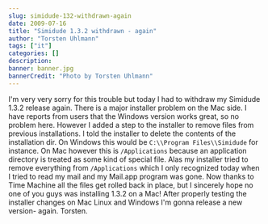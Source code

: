 ```yaml
---
slug: simidude-132-withdrawn-again
date: 2009-07-16
title: "Simidude 1.3.2 withdrawn - again"
author: "Torsten Uhlmann"
tags: ["it"]
categories: []
description:
banner: banner.jpg
bannerCredit: "Photo by Torsten Uhlmann"
---
```


I'm very very sorry for this trouble but today I had to withdraw my Simidude 1.3.2 release again. There is a major installer problem on the Mac side. I have reports from users that the Windows version works great, so no problem here. However I added a step to the installer to remove files from previous installations. I told the installer to delete the contents of the installation dir. On Windows this would be `C:\\Program Files\\Simidude` for instance. On Mac however this is `/Applications` because an application directory is treated as some kind of special file. Alas my installer tried to remove everything from `/Applications` which I only recognized today when I tried to read my mail and my Mail.app program was gone. Now thanks to Time Machine all the files get rolled back in place, but I sincerely hope no one of you guys was installing 1.3.2 on a Mac! After properly testing the installer changes on Mac Linux and Windows I'm gonna release a new version- again. Torsten.

